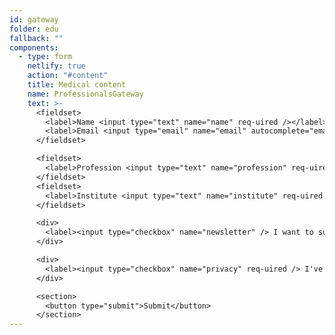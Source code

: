 ```yaml
---
id: gateway
folder: edu
fallback: ""
components:
  - type: form
    netlify: true
    action: "#content"
    title: Medical content
    name: ProfessionalsGateway
    text: >-
      <fieldset>
        <label>Name <input type="text" name="name" req-uired /></label>   
        <label>Email <input type="email" name="email" autocomplete="email" req-uired /></label>
      </fieldset>

      <fieldset>
        <label>Profession <input type="text" name="profession" req-uired /></label>
      </fieldset>
      <fieldset>
        <label>Institute <input type="text" name="institute" req-uired /></label>
      </fieldset>

      <div>
        <label><input type="checkbox" name="newsletter" /> I want to subscribe to the newsletter</label>
      </div>

      <div>
        <label><input type="checkbox" name="privacy" req-uired /> I've read and accepted the <a href="/privacy-policy" target="_blank">privacy policy</a>.</label>
      </div>

      <section>
        <button type="submit">Submit</button>
      </section>
---
```

